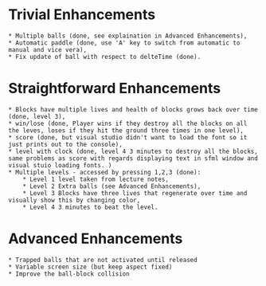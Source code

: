 # Trivial Enhancements

	* Multiple balls (done, see explaination in Advanced Enhancements),
	* Automatic paddle (done, use 'A' key to switch from automatic to manual and vice vera),
	* Fix update of ball with respect to delteTime (done).

# Straightforward Enhancements

	* Blocks have multiple lives and health of blocks grows back over time (done, level 3),
	* win/lose (done, Player wins if they destroy all the blocks on all the leves, loses if they hit the ground three times in one level),
	* score (done, but visual studio didn't want to load the font so it just prints out to the console),
	* level with clock (done, level 4 3 minutes to destroy all the blocks, same problems as score with regards displaying text in sfml window and visual stuio loading fonts. )
	* Multiple levels - accessed by pressing 1,2,3 (done):
		* Level 1 level taken from lecture notes,
		* Level 2 Extra balls (see Advanced Enhancements),
		* Level 3 Blocks have three lives that regenerate over time and visually show this by changing color,
		* Level 4 3 minutes to beat the level.

# Advanced Enhancements

	* Trapped balls that are not activated until released
	* Variable screen size (but keep aspect fixed)
	* Improve the ball-block collision